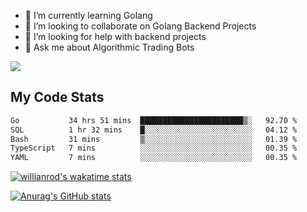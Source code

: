 
- 🌱 I’m currently learning Golang
- 👯 I’m looking to collaborate on Golang Backend Projects
- 🤔 I’m looking for help with backend projects
- 💬 Ask me about Algorithmic Trading Bots

![](https://github-profile-trophy.vercel.app/?username=kevinbarrero)

## My Code Stats

<!--START_SECTION:waka-->

```txt
Go           34 hrs 51 mins  ███████████████████████▒░   92.70 %
SQL          1 hr 32 mins    █░░░░░░░░░░░░░░░░░░░░░░░░   04.12 %
Bash         31 mins         ▒░░░░░░░░░░░░░░░░░░░░░░░░   01.39 %
TypeScript   7 mins          ░░░░░░░░░░░░░░░░░░░░░░░░░   00.35 %
YAML         7 mins          ░░░░░░░░░░░░░░░░░░░░░░░░░   00.35 %
```

<!--END_SECTION:waka-->

[![willianrod's wakatime stats](https://github-readme-stats.vercel.app/api/wakatime?username=holdandup&layout=compact&theme=react&custom_title=Wakatime%20All%20Time%20Stats&langs_count=8)](https://github.com/anuraghazra/github-readme-stats)

[![Anurag's GitHub stats](https://github-readme-stats.vercel.app/api?username=Kevinbarrero)](https://github.com/anuraghazra/github-readme-stats)




